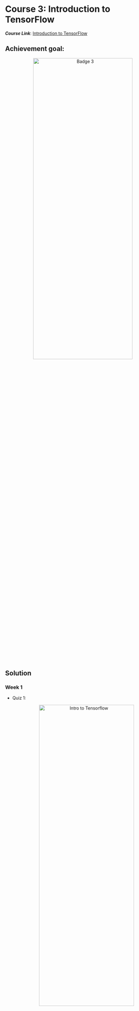 # Course 3: Introduction to TensorFlow

**_Course Link_**: [Introduction to TensorFlow](https://www.coursera.org/learn/intro-tensorflow)

## Achievement goal:

<p align="center">
    <img src="../Badges/Badge3.png" width="80%" height="50%" title="Badge 3" >
</p>

## Solution

### Week 1

- Quiz 1:
    <p align="center">
        <img src="./img/w1_quizz1a.png" width="80%" height="50%" title="Intro to Tensorflow" >
    </p>

    <p align="center">
        <img src="./img/w1_quizz1b.png" width="80%" height="50%" title="Intro to Tensorflow" >
    </p>

- Quiz 2:
    <p align="center">
        <img src="./img/w1_quizz2a.png" width="80%" height="50%" title="API Hierachy" >
    </p>

    <p align="center">
        <img src="./img/w1_quizz2b.png" width="80%" height="50%" title="API Hierachy" >
    </p>

    <p align="center">
        <img src="./img/w1_quizz2c.png" width="80%" height="50%" title="API Hierachy" >
    </p>

- Quiz 3:
    <p align="center">
        <img src="./img/w1_quizz3a.png" width="80%" height="50%" title="Tensors and Variables" >
    </p>

    <p align="center">
        <img src="./img/w1_quizz3b.png" width="80%" height="50%" title="Tensors and Variables" >
    </p>

    <p align="center">
        <img src="./img/w1_quizz3c.png" width="80%" height="50%" title="Tensors and Variables" >
    </p>

### Week 2

- Quiz 1:
    <p align="center">
        <img src="./img/w2_quizz1a.png" width="80%" height="50%" title="Train on large datasets" >
    </p>
    <p align="center">
        <img src="./img/w2_quizz1b.png" width="80%" height="50%" title="Train on large datasets" >
    </p>
    <p align="center">
        <img src="./img/w2_quizz1c.png" width="80%" height="50%" title="Train on large datasets" >
    </p>
    <p align="center">
        <img src="./img/w2_quizz1d.png" width="80%" height="50%" title="Train on large datasets" >
    </p>

- Quiz 2:
    <p align="center">
        <img src="./img/w2_quizz2a.png" width="80%" height="50%" title="Design and build input data pipeline" >
    </p>
    <p align="center">
        <img src="./img/w2_quizz2b.png" width="80%" height="50%" title="Design and build input data pipeline" >
    </p>

### Week 3

- Quiz 1:
    <p align="center">
        <img src="./img/w3_quizz1a.png" width="80%" height="50%" title="Activation function" >
    </p>
    <p align="center">
        <img src="./img/w3_quizz1b.png" width="80%" height="50%" title="Activation function" >
    </p>
    <p align="center">
        <img src="./img/w3_quizz1c.png" width="80%" height="50%" title="Activation function" >
    </p>

- Quiz 2:
    <p align="center">
        <img src="./img/w3_quizz2a.png" width="80%" height="50%" title="NN with TF and Keras" >
    </p>
    <p align="center">
        <img src="./img/w3_quizz2b.png" width="80%" height="50%" title="NN with TF and Keras" >
    </p>
    <p align="center">
        <img src="./img/w3_quizz2c.png" width="80%" height="50%" title="NN with TF and Keras" >
    </p>

### Week 4

- Quiz 1:
    <p align="center">
        <img src="./img/w4_quizz1a.png" width="80%" height="50%" title="Keras Functional API" >
    </p>
    <p align="center">
        <img src="./img/w4_quizz1b.png" width="80%" height="50%" title="Keras Functional API" >
    </p>

- Quiz 2:
    <p align="center">
        <img src="./img/w4_quizz2a.png" width="80%" height="50%" title="Regularization" >
    </p>
    <p align="center">
        <img src="./img/w4_quizz2b.png" width="80%" height="50%" title="Regularization" >
    </p>


- Quiz 3:
    <p align="center">
        <img src="./img/w4_quizz3a.png" width="80%" height="50%" title="Serving Models in the Cloud" >
    </p>
    <p align="center">
        <img src="./img/w4_quizz3b.png" width="80%" height="50%" title="Serving Models in the Cloud" >
    </p>

- Quiz 3:
    <p align="center">
        <img src="./img/w4_quizz4a.png" width="80%" height="50%" title="Course Summary" >
    </p>
    <p align="center">
        <img src="./img/w4_quizz4b.png" width="80%" height="50%" title="Course Summary" >
    </p>
    <p align="center">
        <img src="./img/w4_quizz4b.png" width="80%" height="50%" title="Course Summary" >
    </p>

## Contributors:

- 🐮 [@honghanhh](https://github.com/honghanhh)
- 🐔 [@tiena2cva](https://github.com/tiena2cva)
